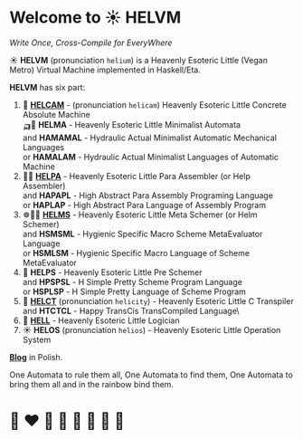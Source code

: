 # Welcome to ☀️ HELVM 

*Write Once, Cross-Compile for EveryWhere*

☀️ **HELVM** (pronunciation `helium`) is a Heavenly Esoteric Little (Vegan Metro) Virtual Machine implemented in Haskell/Eta.

**HELVM** has six part:
1. 🚁 **[HELCAM](helcam)** - (pronunciation `helicam`) Heavenly Esoteric Little Concrete Absolute Machine\
  🛺🚗 **HELMA** - Heavenly Esoteric Little Minimalist Automata\
and **HAMAMAL** - Hydraulic Actual Minimalist Automatic Mechanical Languages\
or **HAMALAM** - Hydraulic Actual Minimalist Languages of Automatic Machine
2. 🧑‍🏭 **[HELPA](helpa)** - Heavenly Esoteric Little Para Assembler (or Help Assembler)\
and **HAPAPL** - High Abstract Para Assembly Programing Language\
or **HAPLAP** - High Abstract Para Language of Assembly Program
3. ☸️🧑‍💼 **[HELMS](helms)** - Heavenly Esoteric Little Meta Schemer (or Helm Schemer)\
and **HSMSML** - Hygienic Specific Macro Scheme MetaEvaluator Language \
or **HSMLSM**  - Hygienic Specific Macro Language of Scheme MetaEvaluator
4. 💁 **HELPS** - Heavenly Esoteric Little Pre Schemer \
and **HPSPSL** - H Simple Pretty Scheme Program Language\
or **HSPLSP** - H Simple Pretty Language of Scheme Program
5. 🦖 **[HELCT](helct)** (pronunciation `helicity`) - Heavenly Esoteric Little C Transpiler\
and **HTCTCL** - Happy TransCis TransCompiled Language\
6. 🧏 **[HELL](hell)** - Heavenly Esoteric Little Logician
7. ☀️ **HELOS** (pronunciation `helios`) - Heavenly Esoteric Little Operation System 

**[Blog](https://writeonly.github.io/projects/helvm)** in Polish.

<!-- https://en.wikipedia.org/wiki/README -->

One Automata to rule them all, One Automata to find them,
One Automata to bring them all and in the rainbow bind them.

<!--
Actual Minimal Automation Machine
Minimal Automata
-->

# 🌈 ❤️ 💛 💚 💙 🤍 🖤 🦄
